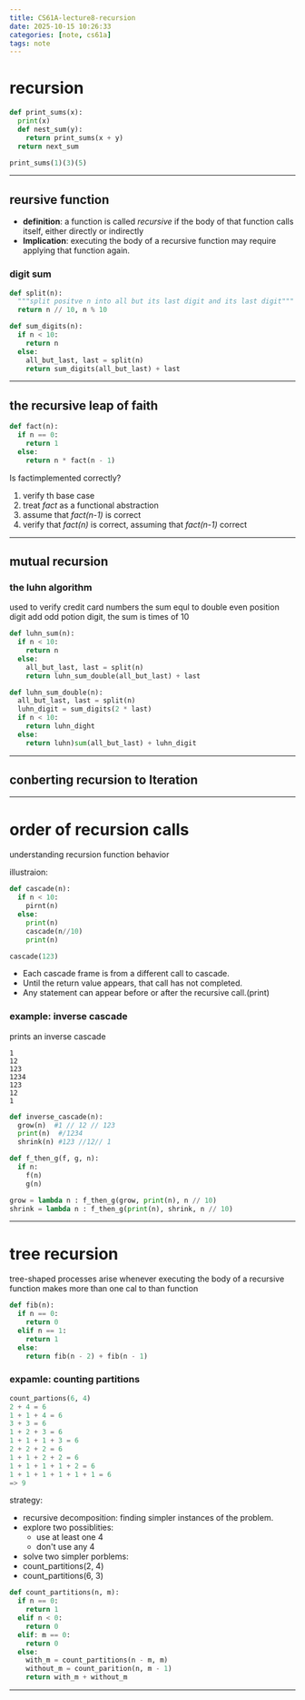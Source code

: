 ```yaml
---
title: CS61A-lecture8-recursion
date: 2025-10-15 10:26:33
categories: [note, cs61a]
tags: note
---
```


# recursion
```py
def print_sums(x):
  print(x)
  def nest_sum(y):
    return print_sums(x + y)
  return next_sum

print_sums(1)(3)(5)
```

---

## reursive function
- **definition**: a function is called *recursive* if the body of that function calls itself, either directly or indirectly
- **Implication**: executing the body of a recursive function may require applying that function again.
### digit sum
```py
def split(n):
  """split positve n into all but its last digit and its last digit"""
  return n // 10, n % 10

def sum_digits(n):
  if n < 10:
    return n
  else:
    all_but_last, last = split(n)
    return sum_digits(all_but_last) + last
```

---

## the recursive leap of faith
```py
def fact(n):
  if n == 0:
    return 1
  else:
    return n * fact(n - 1)
```
Is factimplemented correctly?
1. verify th base case
2. treat *fact* as a functional abstraction
3. assume that *fact(n-1)* is correct
4. verify that *fact(n)* is correct, assuming that *fact(n-1)* correct

---

## mutual recursion

### the luhn algorithm
used to verify credit card numbers
the sum equl to double even position digit add odd potion digit, the sum is times of 10
```py
def luhn_sum(n):
  if n < 10:
    return n
  else:
    all_but_last, last = split(n)
    return luhn_sum_double(all_but_last) + last

def luhn_sum_double(n):
  all_but_last, last = split(n)
  luhn_digit = sum_digits(2 * last)
  if n < 10:
    return luhn_dight
  else:
    return luhn)sum(all_but_last) + luhn_digit
```

---
## conberting recursion to lteration

---

# order of recursion calls
understanding recursion function behavior

illustraion:
```py
def cascade(n):
  if n < 10:
    pirnt(n)
  else:
    print(n)
    cascade(n//10)
    print(n)

cascade(123) 
```
- Each cascade frame is from a different call to cascade.
- Until the return value appears, that call has not completed.
- Any statement can appear before or after the recursive call.(print)

### example: inverse cascade
prints an inverse cascade
```
1
12
123
1234
123
12
1
```

```py
def inverse_cascade(n):
  grow(n)  #1 // 12 // 123
  print(n)  #/1234
  shrink(n) #123 //12// 1

def f_then_g(f, g, n):
  if n:
    f(n)
    g(n)

grow = lambda n : f_then_g(grow, print(n), n // 10)
shrink = lambda n : f_then_g(print(n), shrink, n // 10)
```

---

# tree recursion
tree-shaped processes arise whenever executing the body of a recursive function makes more than one cal to than function

```py
def fib(n):
  if n == 0:
    return 0
  elif n == 1:
    return 1
  else:
    return fib(n - 2) + fib(n - 1) 
```
### expamle: counting partitions
```py
count_partions(6, 4)
2 + 4 = 6
1 + 1 + 4 = 6
3 + 3 = 6
1 + 2 + 3 = 6
1 + 1 + 1 + 3 = 6
2 + 2 + 2 = 6
1 + 1 + 2 + 2 = 6
1 + 1 + 1 + 1 + 2 = 6
1 + 1 + 1 + 1 + 1 + 1 = 6
=> 9
```
strategy:
- recursive decomposition: finding simpler instances of the problem.
- explore two possiblities:
  - use at least one 4
  - don't use any 4
- solve two simpler porblems:
- count_partitions(2, 4)
- count_partitions(6, 3)

```py
def count_partitions(n, m):
  if n == 0:
    return 1
  elif n < 0:
    return 0
  elif: m == 0:
    return 0
  else:
    with_m = count_partitions(n - m, m)
    without_m = count_parition(n, m - 1)
    return with_m + without_m
```

---


